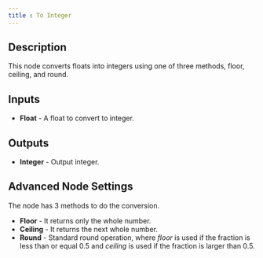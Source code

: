 ```yaml
---
title : To Integer
---
```


## Description

This node converts floats into integers using one of three methods, floor,
ceiling, and round.

## Inputs

- **Float** - A float to convert to integer.

## Outputs

- **Integer** - Output integer.

## Advanced Node Settings

The node has 3 methods to do the conversion.

- **Floor** - It returns only the whole number.
- **Ceiling** - It returns the next whole number.
- **Round** - Standard round operation, where *floor* is used if the
    fraction is less than or equal 0.5 and *ceiling* is used if the
    fraction is larger than 0.5.
